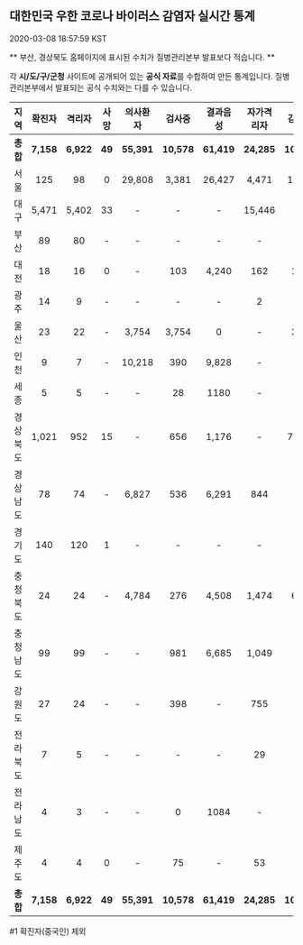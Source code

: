 
## 대한민국 우한 코로나 바이러스 감염자 실시간 통계
2020-03-08 18:57:59 KST

** 부산, 경상북도 홈페이지에 표시된 수치가 질병관리본부 발표보다 적습니다. **

각 **시/도/구/군청** 사이트에 공개되어 있는 **공식 자료**를 수합하여 만든 통계입니다.
질병관리본부에서 발표되는 공식 수치와는 다를 수 있습니다.


        
|  지역  | 확진자 |  격리자  |  사망  |  의사환자  |  검사중  |  결과음성  |  자가격리자  |  감시중  |  감시해제  |  퇴원  |
|:------:|:------:|:--------:|:--------:|:----------:|:--------:|:----------------:|:------------:|:--------:|:----------:|:--:|
|**총합**|**7,158**|**6,922**|**49**|**55,391**|**10,578**|**61,419**|**24,285**|**10,626**|**7,028**|**163**|
|서울|125|98|0|29,808|3,381|26,427|4,471|1,623|2,848|27|
|대구|5,471|5,402|33 |-|-|-|15,446|-|-|36 |
|부산|89|80|-|-|-|-|-|-|-|9|
|대전|18|16|0|-|103|4,240|162|162|186|2|
|광주|14|9|-|-|-|-|2|-|-|3|
|울산|23|22|-|3,754|3,754|0|-|351|175|1|
|인천|9|7|-|10,218|390|9,828|-|-|-|2|
|세종|5|5|-|-|28|1180|-|-|-|-|
|경상북도|1,021|952|15|-|656|1,176|-|7,746|2,667|54|
|경상남도|78|74|-|6,827|536|6,291|844|-|-|4|
|경기도|140|120|1|-|-|-|-|-|-|19|
|충청북도|24|24|-|4,784|276|4,508|1,474|685|789|-|
|충청남도|99|99|-|-|981|6,685|1,049|-|-|-|
|강원도|27|24|-|-|398|-|755|-|-|3|
|전라북도|7|5|-|-|-|-|29|-|-|2|
|전라남도|4|3|-|-|0|1084|-|59|168|1|
|제주도|4|4|0|-|75|-|53|-|195|-|
|**총합**|**7,158**|**6,922**|**49**|**55,391**|**10,578**|**61,419**|**24,285**|**10,626**|**7,028**|**163**|

        

#1 확진자(중국인) 제외
    